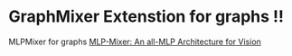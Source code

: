 # GraphMixer Extenstion for graphs !!
MLPMixer for graphs
[MLP-Mixer: An all-MLP Architecture for Vision](https://arxiv.org/abs/2105.01601)
